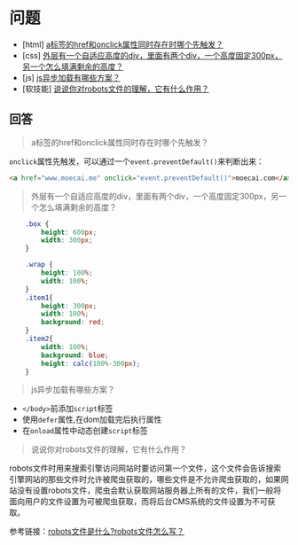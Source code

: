 # 问题

- [html] [a标签的href和onclick属性同时存在时哪个先触发？](https://github.com/haizlin/fe-interview/issues/743)
- [css] [外层有一个自适应高度的div，里面有两个div，一个高度固定300px，另一个怎么填满剩余的高度？](https://github.com/haizlin/fe-interview/issues/744)
- [js] [js异步加载有哪些方案？](https://github.com/haizlin/fe-interview/issues/745)
- [软技能] [说说你对robots文件的理解，它有什么作用？](https://github.com/haizlin/fe-interview/issues/746)

## 回答

> a标签的href和onclick属性同时存在时哪个先触发？

`onclick`属性先触发，可以通过一个`event.preventDefault()`来判断出来：

```html
<a href="www.moecai.me" onclick="event.preventDefault()">moecai.com</a>
```

> 外层有一个自适应高度的div，里面有两个div，一个高度固定300px，另一个怎么填满剩余的高度？

```css
    .box {
        height: 600px;
        width: 300px;
    }

    .wrap {
        height: 100%;
        width: 100%;
    }
    .item1{
        height: 300px;
        width: 100%;
        background: red;
    }
    .item2{
        width: 100%;
        background: blue;
        height: calc(100%-300px);
    }
```

>  js异步加载有哪些方案？

+ `</body>`前添加`script`标签
+ 使用`defer`属性,在dom加载完后执行属性
+ 在`onload`属性中动态创建`script`标签

>  说说你对robots文件的理解，它有什么作用？

robots文件时用来搜索引擎访问网站时要访问第一个文件，这个文件会告诉搜索引擎网站的那些文件时允许被爬虫获取的，哪些文件是不允许爬虫获取的，如果网站没有设置robots文件，爬虫会默认获取网站服务器上所有的文件，我们一般将面向用户的文件设置为可被爬虫获取，而将后台CMS系统的文件设置为不可获取。

参考链接：[robots文件是什么?robots文件怎么写？](https://www.jianshu.com/p/6670c6a74465)
